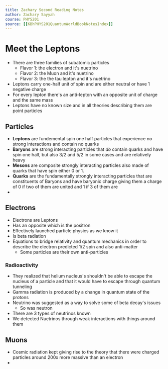 ```yaml
---
title: Zachary Second Reading Notes
author: Zachary Sayyah
course: PHYS201
source: [[KBhPHYS201QuantumWorldBookNotesIndex]]
---
```


# Meet the Leptons
 - There are three families of subatomic particles
	 - Flavor 1: the electron and it's nuetrino
	 - Flavor 2: the Muon and it's nuetrino
	 - Flavor 3: the the tau lepton and it's nuetrino
 - Leptons carry one-half unit of spin and are either neutral or have 1 negative charge
 - For every lepton there's an anti-lepton with an opposite unit of charge and the same mass
 - Leptons have no known size and in all theories describing them are point particles

## Particles
- **Leptons** are fundemental spin one half particles that experience no strong interactions and contain no quarks
- **Baryons** are strong interacting particles that *do* contain quarks and have spin one half, but also 3/2 and 5/2 in some cases and are relatively heavy
- **Mesons** are composite strongly interacting particles also made of quarks that have spin either 0 or 1.
- **Quarks** are the fundamentally strongly interacting particles that are constituents of Baryons and have baryonic charge giving them a charge of 0 if two of them are united and 1 if 3 of them are
- 

## Electrons
 - Electrons are Leptons
 - Has an opposite which is the positron
 - Effectively launched particle physics as we know it
 - Is beta radiation
 - Equations to bridge relativity and quantum mechanics in order to describe the electron predicted 1/2 spin and also anti-matter
	 - Some particles are their own anti-particles

### Radioactivity
 - They realized that helium nucleus's shouldn't be able to escape the nucleus of a particle and that it would have to escape through quantum tunneling
 - Gamma radiation is produced by a change in quantum state of the protons
 - Neutrino was suggested as a way to solve some of beta decay's issues
	 - So was neutron
 - There are 3 types of neutrinos known
 - We detected Nuetrinos through weak interactions with things around them

## Muons
 - Cosmic radiation kept giving rise to the theory that there were charged particles around 200x more massive than an electron
 - 